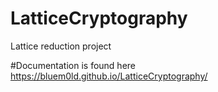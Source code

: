 # LatticeCryptography
Lattice reduction project

#Documentation is found here https://bluem0ld.github.io/LatticeCryptography/
